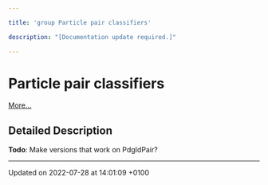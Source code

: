 ```yaml
---

title: 'group Particle pair classifiers'

description: "[Documentation update required.]"

---
```


# Particle pair classifiers

 [More...](#detailed-description)

## Detailed Description


**Todo**: Make versions that work on PdgIdPair? 





-------------------------------

Updated on 2022-07-28 at 14:01:09 +0100
